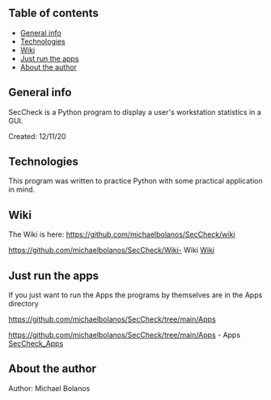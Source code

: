 ## Table of contents
* [General info](#general-info)
* [Technologies](#technologies)
* [Wiki](#wiki)
* [Just run the apps](#just-run-the-apps)
* [About the author](#about-the-author)

## General info
SecCheck is a Python program to display a user's workstation statistics in a GUI.

Created:  12/11/20


## Technologies
This program was written to practice Python with some practical application in mind.


## Wiki
The Wiki is here:  https://github.com/michaelbolanos/SecCheck/wiki

https://github.com/michaelbolanos/SecCheck/Wiki- Wiki
[Wiki](https://github.com/michaelbolanos/SecCheck/Wiki)



## Just run the apps
If you just want to run the Apps the programs by themselves are in the Apps directory

https://github.com/michaelbolanos/SecCheck/tree/main/Apps

https://github.com/michaelbolanos/SecCheck/tree/main/Apps - Apps
[SecCheck_Apps](https://github.com/michaelbolanos/SecCheck/tree/main/Apps)


## About the author


Author:   Michael Bolanos

